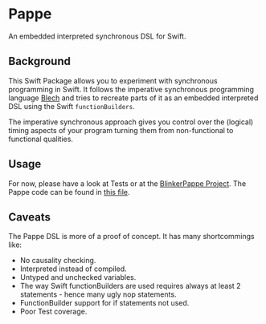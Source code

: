 # Pappe

An embedded interpreted synchronous DSL for Swift.

## Background

This Swift Package allows you to experiment with synchronous programming in Swift. It follows the imperative synchronous programming language [Blech](https://blech-lang.org) and tries to recreate parts of it as an embedded interpreted DSL using the Swift `functionBuilders`.

The imperative synchronous approach gives you control over the (logical) timing aspects of your program turning them from non-functional to functional qualities.

## Usage

For now, please have a look at Tests or at the [BlinkerPappe Project](https://github.com/frameworklabs/BlinkerPappe). The Pappe code can be found in [this file](https://github.com/frameworklabs/BlinkerPappe/blob/master/BlinkerPappe/GameScene.swift).

## Caveats

The Pappe DSL is more of a proof of concept. It has many shortcommings like:

* No causality checking.
* Interpreted instead of compiled.
* Untyped and unchecked variables.
* The way Swift functionBuilders are used requires always at least 2 statements - hence many ugly nop statements.
* FunctionBuilder support for if statements not used.
* Poor Test coverage.
